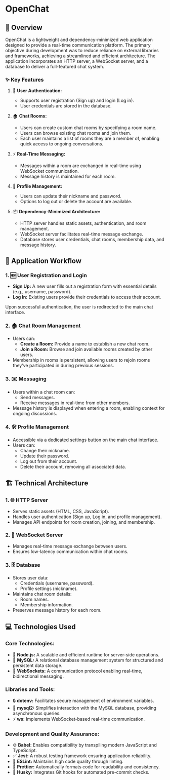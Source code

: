 # OpenChat

## 📖 Overview

OpenChat is a lightweight and dependency-minimized web application designed to provide a real-time communication platform. The primary objective during development was to reduce reliance on external libraries and frameworks, achieving a streamlined and efficient architecture. The application incorporates an HTTP server, a WebSocket server, and a database to deliver a full-featured chat system.

### ✨ Key Features

1. 🔐 **User Authentication:**
   - Supports user registration (Sign up) and login (Log in).
   - User credentials are stored in the database.

2. 🏠 **Chat Rooms:**
   - Users can create custom chat rooms by specifying a room name.
   - Users can browse existing chat rooms and join them.
   - Each user maintains a list of rooms they are a member of, enabling quick access to ongoing conversations.

3. ⚡ **Real-Time Messaging:**
   - Messages within a room are exchanged in real-time using WebSocket communication.
   - Message history is maintained for each room.

4. 👤 **Profile Management:**
   - Users can update their nickname and password.
   - Options to log out or delete the account are available.

5. 📦 **Dependency-Minimized Architecture:**
   - HTTP server handles static assets, authentication, and room management.
   - WebSocket server facilitates real-time message exchange.
   - Database stores user credentials, chat rooms, membership data, and message history.

## 🔄 Application Workflow

### 1. 🆕 **User Registration and Login**

- **Sign Up:** A new user fills out a registration form with essential details (e.g., username, password).
- **Log In:** Existing users provide their credentials to access their account.

Upon successful authentication, the user is redirected to the main chat interface.

### 2. 🏠 **Chat Room Management**

- Users can:
  - **Create a Room:** Provide a name to establish a new chat room.
  - **Join a Room:** Browse and join available rooms created by other users.
- Membership in rooms is persistent, allowing users to rejoin rooms they’ve participated in during previous sessions.

### 3. ✉️ **Messaging**

- Users within a chat room can:
  - Send messages.
  - Receive messages in real-time from other members.
- Message history is displayed when entering a room, enabling context for ongoing discussions.

### 4. 🛠️ **Profile Management**

- Accessible via a dedicated settings button on the main chat interface.
- Users can:
  - Change their nickname.
  - Update their password.
  - Log out from their account.
  - Delete their account, removing all associated data.

## 🏗️ Technical Architecture

### 1. 🌐 **HTTP Server**

- Serves static assets (HTML, CSS, JavaScript).
- Handles user authentication (Sign up, Log in, and profile management).
- Manages API endpoints for room creation, joining, and membership.

### 2. 🔄 **WebSocket Server**

- Manages real-time message exchange between users.
- Ensures low-latency communication within chat rooms.

### 3. 🗄️ **Database**

- Stores user data:
  - Credentials (username, password).
  - Profile settings (nickname).
- Maintains chat room details:
  - Room names.
  - Membership information.
- Preserves message history for each room.

## 💻 Technologies Used

### Core Technologies:

- 🚀 **Node.js:** A scalable and efficient runtime for server-side operations.
- 💾 **MySQL:** A relational database management system for structured and persistent data storage.
- 📡 **WebSockets:** A communication protocol enabling real-time, bidirectional messaging.

### Libraries and Tools:

- 🔒 **dotenv:** Facilitates secure management of environment variables.
- 📂 **mysql2:** Simplifies interaction with the MySQL database, providing asynchronous queries.
- ⚡ **ws:** Implements WebSocket-based real-time communication.

### Development and Quality Assurance:

- ⚙️ **Babel:** Enables compatibility by transpiling modern JavaScript and TypeScript.
- ✅ **Jest:** A robust testing framework ensuring application reliability.
- 📏 **ESLint:** Maintains high code quality through linting.
- 🎨 **Prettier:** Automatically formats code for readability and consistency.
- 🐶 **Husky:** Integrates Git hooks for automated pre-commit checks.